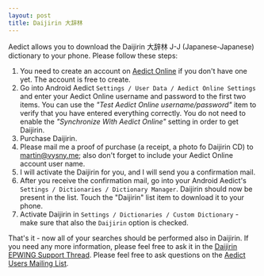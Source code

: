 ```yaml
---
layout: post
title: Daijirin 大辞林
---
```


Aedict allows you to download the Daijirin 大辞林 J-J (Japanese-Japanese) dictionary to
your phone. Please follow these steps:

1. You need to create an account on [Aedict Online](https://aedict-online.eu/) if you don't have one yet.
   The account is free to create.
2. Go into Android Aedict `Settings / User Data / Aedict Online Settings` and enter your Aedict Online username
   and password to the first two items. You can use the *"Test Aedict Online username/password"*
   item to verify that you have entered everything correctly. You do not need to enable
   the *"Synchronize With Aedict Online"* setting in order to get Daijirin.
3. Purchase Daijirin.
4. Please mail me a proof of purchase (a receipt, a photo fo Daijirin CD) to martin@vysny.me;
   also don't forget to include your Aedict Online account user name.
5. I will activate the Daijirin for you, and I will send you a confirmation mail.
6. After you receive the confirmation mail, go into your Android Aedict's
   `Settings / Dictionaries / Dictionary Manager`. Daijirin should now be present
   in the list. Touch the "Daijirin" list item to download it to your phone.
7. Activate Daijirin in `Settings / Dictionaries / Custom Dictionary` - make
   sure that also the `Daijirin` option is checked.

That's it - now all of your searches should be performed also in Daijirin.
If you need any more information, please feel free to ask it in the
[Daijirin EPWING Support Thread](https://groups.google.com/forum/#!msg/aedict-users/6s_yBJ9xakE/hE7pCvBcAgAJ).
Please feel free to ask questions on the [Aedict Users Mailing List](https://groups.google.com/forum/#!forum/aedict-users).
